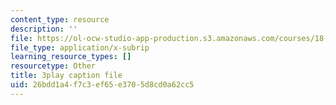 ```yaml
---
content_type: resource
description: ''
file: https://ol-ocw-studio-app-production.s3.amazonaws.com/courses/18-02-multivariable-calculus-fall-2007/26bdd1a4f7c3ef65e3705d8cd0a62cc5_z5TPjZrsp2k.srt
file_type: application/x-subrip
learning_resource_types: []
resourcetype: Other
title: 3play caption file
uid: 26bdd1a4-f7c3-ef65-e370-5d8cd0a62cc5
---
```

